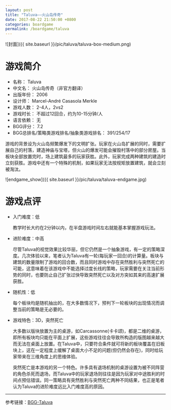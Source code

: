 ```yaml
---
layout: post
title: "Taluva——火山岛传奇"
date: 2017-08-22 21:50:00 +0800
categories: boardgame
permalink: /boardgame/taluva
---
```


![封面]({{ site.baseurl }}/pic/taluva/taluva-box-medium.png)
# 游戏简介

- 名称： Taluva
- 中文名： 火山岛传奇（非官方翻译）
- 出版年份： 2006
- 设计师： Marcel-André Casasola Merkle 
- 游戏人数： 2-4人，2vs2
- 游戏时长： 不超过12回合，约为10-15分钟/人
- 语言依赖： 无
- BGG评分： 7.2
- BGG总排名/策略类游戏排名/抽象类游戏排名： 391/254/17

游戏的背景设为火山岛频繁爆发下的文明扩张。玩家在火山岛扩展的同时，需要扩展自己的村落，建造神庙与宝塔，但火山的爆发可能会摧毁村落中的部分房屋。当板块全部放置完时，场上建筑最多的玩家获胜。此外，玩家完成两种建筑的建造时立刻获胜。游戏中还有一个特殊的机制，如果玩家无法按规矩放置建筑，就会立刻被淘汰。

![endgame_show]({{ site.baseurl }}/pic/taluva/taluva-endgame.jpg)

# 游戏点评
- 入门难度：低

    教学时长大约在2分钟以内，在半盘游戏时间左右就能基本掌握游戏玩法。

- 进阶难度：中高

    尽管Taluva的视觉效果比较华丽，但它仍然是一个抽象游戏，有一定的策略深度。几次体验以来，笔者认为Taluva有一轮(每玩家一回合)的计算量。板块与建筑的数量限制了游戏的回合数，而且同时游戏中存在突然胜利与突然死亡的可能，这意味着在该游戏中不能选择过度长线的策略，玩家需要在关注当前形势的同时，也要防止自己扩张过快导致突然死亡以及对方突如其来的高速扩展获胜。

- 随机性：低

    每个板块均是随机抽出的，在大多数情况下，预判下一轮板块的出现情况而调整当前的策略是无必要的。

- 游戏特色：3D，突然死亡

    大多数以版块放置为主的桌游，如Carcassonne(卡卡颂)，都是二维的桌游，即所有板块均只能在平面上扩展，这些游戏往往会导致所构造的版图越来越大而无法在桌面上放置。在Taluva中，只要符合条件就可将新的板块覆盖在旧板块上，这在一定程度上缓解了桌面大小不足的问题(但仍然会存在)，同时给玩家带来在三维角度上的思维体验。

    突然死亡是本游戏的另一个特色。许多具有退场机制的桌游设置为被不同阵营的角色杀死而退场，而Taluva中的玩家退场则往往是因为玩家对中途胜利的时间点预估错误。同一策略具有突然胜利与突然死亡两种不同结果，也正是笔者认为Taluva的进阶难度远比入门难度高的原因。

---
参考链接：[BGG-Taluva](https://boardgamegeek.com/boardgame/24508/taluva)